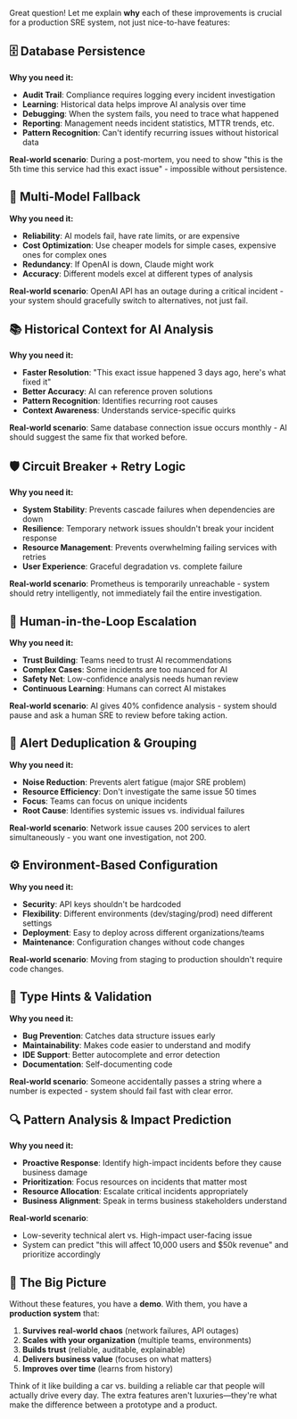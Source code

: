 Great question! Let me explain **why** each of these improvements is crucial for a production SRE system, not just nice-to-have features:

## 🗄️ **Database Persistence**
**Why you need it:**
- **Audit Trail**: Compliance requires logging every incident investigation
- **Learning**: Historical data helps improve AI analysis over time
- **Debugging**: When the system fails, you need to trace what happened
- **Reporting**: Management needs incident statistics, MTTR trends, etc.
- **Pattern Recognition**: Can't identify recurring issues without historical data

**Real-world scenario**: During a post-mortem, you need to show "this is the 5th time this service had this exact issue" - impossible without persistence.

## 🤖 **Multi-Model Fallback**
**Why you need it:**
- **Reliability**: AI models fail, have rate limits, or are expensive
- **Cost Optimization**: Use cheaper models for simple cases, expensive ones for complex ones
- **Redundancy**: If OpenAI is down, Claude might work
- **Accuracy**: Different models excel at different types of analysis

**Real-world scenario**: OpenAI API has an outage during a critical incident - your system should gracefully switch to alternatives, not just fail.

## 📚 **Historical Context for AI Analysis**
**Why you need it:**
- **Faster Resolution**: "This exact issue happened 3 days ago, here's what fixed it"
- **Better Accuracy**: AI can reference proven solutions
- **Pattern Recognition**: Identifies recurring root causes
- **Context Awareness**: Understands service-specific quirks

**Real-world scenario**: Same database connection issue occurs monthly - AI should suggest the same fix that worked before.

## 🛡️ **Circuit Breaker + Retry Logic**
**Why you need it:**
- **System Stability**: Prevents cascade failures when dependencies are down
- **Resilience**: Temporary network issues shouldn't break your incident response
- **Resource Management**: Prevents overwhelming failing services with retries
- **User Experience**: Graceful degradation vs. complete failure

**Real-world scenario**: Prometheus is temporarily unreachable - system should retry intelligently, not immediately fail the entire investigation.

## 🙋 **Human-in-the-Loop Escalation**
**Why you need it:**
- **Trust Building**: Teams need to trust AI recommendations
- **Complex Cases**: Some incidents are too nuanced for AI
- **Safety Net**: Low-confidence analysis needs human review
- **Continuous Learning**: Humans can correct AI mistakes

**Real-world scenario**: AI gives 40% confidence analysis - system should pause and ask a human SRE to review before taking action.

## 🔁 **Alert Deduplication & Grouping**
**Why you need it:**
- **Noise Reduction**: Prevents alert fatigue (major SRE problem)
- **Resource Efficiency**: Don't investigate the same issue 50 times
- **Focus**: Teams can focus on unique incidents
- **Root Cause**: Identifies systemic issues vs. individual failures

**Real-world scenario**: Network issue causes 200 services to alert simultaneously - you want one investigation, not 200.

## ⚙️ **Environment-Based Configuration**
**Why you need it:**
- **Security**: API keys shouldn't be hardcoded
- **Flexibility**: Different environments (dev/staging/prod) need different settings
- **Deployment**: Easy to deploy across different organizations/teams
- **Maintenance**: Configuration changes without code changes

**Real-world scenario**: Moving from staging to production shouldn't require code changes.

## 🎯 **Type Hints & Validation**
**Why you need it:**
- **Bug Prevention**: Catches data structure issues early
- **Maintainability**: Makes code easier to understand and modify
- **IDE Support**: Better autocomplete and error detection
- **Documentation**: Self-documenting code

**Real-world scenario**: Someone accidentally passes a string where a number is expected - system should fail fast with clear error.

## 🔍 **Pattern Analysis & Impact Prediction**
**Why you need it:**
- **Proactive Response**: Identify high-impact incidents before they cause business damage
- **Prioritization**: Focus resources on incidents that matter most
- **Resource Allocation**: Escalate critical incidents appropriately
- **Business Alignment**: Speak in terms business stakeholders understand

**Real-world scenario**: 
- Low-severity technical alert vs. High-impact user-facing issue
- System can predict "this will affect 10,000 users and $50k revenue" and prioritize accordingly

## 🎯 **The Big Picture**

Without these features, you have a **demo**. With them, you have a **production system** that:

1. **Survives real-world chaos** (network failures, API outages)
2. **Scales with your organization** (multiple teams, environments)
3. **Builds trust** (reliable, auditable, explainable)
4. **Delivers business value** (focuses on what matters)
5. **Improves over time** (learns from history)

Think of it like building a car vs. building a reliable car that people will actually drive every day. The extra features aren't luxuries—they're what make the difference between a prototype and a product.
